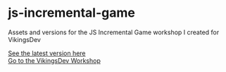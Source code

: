# js-incremental-game
Assets and versions for the JS Incremental Game workshop I created for VikingsDev

[See the latest version here](https://thebitspud.github.io/js-incremental-game/example-3)<br>
[Go to the VikingsDev Workshop](https://vikingsdev.ca/workshops/js-incremental)
